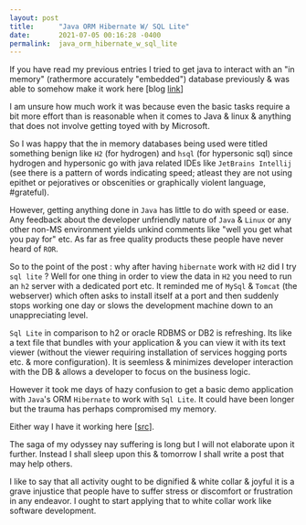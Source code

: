 ```yaml
---
layout: post
title:      "Java ORM Hibernate W/ SQL Lite"
date:       2021-07-05 00:16:28 -0400
permalink:  java_orm_hibernate_w_sql_lite
---
```



If you have read my previous entries I tried to get java to interact with an "in memory" (rathermore accurately  "embedded") database previously & was able to somehow make it work here [blog [link](https://mrarthurwhite.github.io/getting_db_persistence_up_with_javas_orm_hibernate)]

I am unsure how much work it was because even the basic tasks require a bit more effort than is reasonable when it comes to Java & linux & anything that does not involve getting toyed with by Microsoft.

So I was happy that the in memory databases being used were titled something benign like `H2` (for hydrogen) and `hsql` (for hypersonic sql) since hydrogen and hypersonic go with java related IDEs like `JetBrains Intellij` (see there is a pattern of words indicating speed; atleast they are not using epithet or pejoratives or obscenities or graphically violent language, #grateful). 

However, getting anything done in `Java` has little to do with speed or ease. Any feedback about the developer unfriendly nature of `Java` & `Linux` or any other non-MS environment yields unkind comments like "well you get what you pay for" etc. As far as free quality products these people have never heard of `ROR`. 

So to the point of the post : why after having `hibernate` work with `H2` did I try `sql lite` ? Well for one thing in order to view the data in `H2` you need to run an `h2` server with a dedicated port etc. It reminded me of `MySql` & `Tomcat` (the webserver) which often asks to install itself at a port and then suddenly stops working one day or slows the development machine down to an unappreciating level.

`Sql Lite` in comparison to h2 or oracle RDBMS or DB2 is refreshing. Its like a text file that bundles with your application & you can view it with its text viewer (without the viewer requiring installation of services hogging ports etc. & more configuration). It is seemless & minimizes developer interaction with the DB & allows a developer to focus on the business logic. 

However it took me days of hazy confusion to get a basic demo application with `Java`'s ORM `Hibernate` to work with `Sql Lite`. It could have been longer but the trauma has perhaps compromised my memory.

Either way I have it working here [[src](https://github.com/mrarthurwhite/SqlLiteWJavaORMDemo)]. 

The saga of my odyssey nay suffering is long but I will not elaborate upon it further. Instead I shall sleep upon this & tomorrow I shall write a post that may help others. 

I like to say that all activity ought to be dignified & white collar & joyful it is a grave injustice that people have to suffer stress or discomfort or frustration in any endeavor. I ought to start applying that to white collar work like software development.
